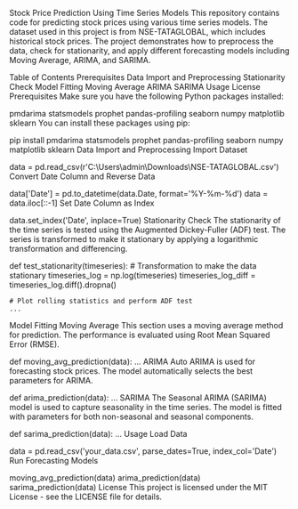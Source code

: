 Stock Price Prediction Using Time Series Models
This repository contains code for predicting stock prices using various time series models. The dataset used in this project is from NSE-TATAGLOBAL, which includes historical stock prices. The project demonstrates how to preprocess the data, check for stationarity, and apply different forecasting models including Moving Average, ARIMA, and SARIMA.

Table of Contents
Prerequisites
Data Import and Preprocessing
Stationarity Check
Model Fitting
Moving Average
ARIMA
SARIMA
Usage
License
Prerequisites
Make sure you have the following Python packages installed:

pmdarima
statsmodels
prophet
pandas-profiling
seaborn
numpy
matplotlib
sklearn
You can install these packages using pip:

pip install pmdarima statsmodels prophet pandas-profiling seaborn numpy matplotlib sklearn
Data Import and Preprocessing
Import Dataset

data = pd.read_csv(r'C:\Users\admin\Downloads\NSE-TATAGLOBAL.csv')
Convert Date Column and Reverse Data

data['Date'] = pd.to_datetime(data.Date, format='%Y-%m-%d')
data = data.iloc[::-1]
Set Date Column as Index

data.set_index('Date', inplace=True)
Stationarity Check
The stationarity of the time series is tested using the Augmented Dickey-Fuller (ADF) test. The series is transformed to make it stationary by applying a logarithmic transformation and differencing.

def test_stationarity(timeseries):
    # Transformation to make the data stationary
    timeseries_log = np.log(timeseries)
    timeseries_log_diff = timeseries_log.diff().dropna()
    
    # Plot rolling statistics and perform ADF test
    ...
Model Fitting
Moving Average
This section uses a moving average method for prediction. The performance is evaluated using Root Mean Squared Error (RMSE).

def moving_avg_prediction(data):
    ...
ARIMA
Auto ARIMA is used for forecasting stock prices. The model automatically selects the best parameters for ARIMA.

def arima_prediction(data):
    ...
SARIMA
The Seasonal ARIMA (SARIMA) model is used to capture seasonality in the time series. The model is fitted with parameters for both non-seasonal and seasonal components.

def sarima_prediction(data):
    ...
Usage
Load Data

data = pd.read_csv('your_data.csv', parse_dates=True, index_col='Date')
Run Forecasting Models

moving_avg_prediction(data)
arima_prediction(data)
sarima_prediction(data)
License
This project is licensed under the MIT License - see the LICENSE file for details.
